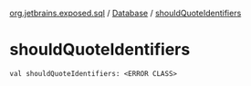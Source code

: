 [org.jetbrains.exposed.sql](../index.md) / [Database](index.md) / [shouldQuoteIdentifiers](.)

# shouldQuoteIdentifiers

`val shouldQuoteIdentifiers: <ERROR CLASS>`